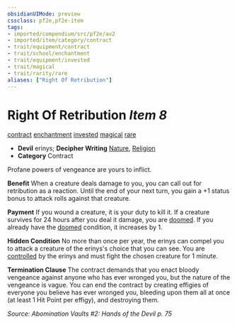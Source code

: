 ```yaml
---
obsidianUIMode: preview
cssclass: pf2e,pf2e-item
tags:
- imported/compendium/src/pf2e/av2
- imported/item/category/contract
- trait/equipment/contract
- trait/school/enchantment
- trait/equipment/invested
- trait/magical
- trait/rarity/rare
aliases: ["Right Of Retribution"]
---
```

# Right Of Retribution *Item 8*  
[contract](contract-lol.md)  [enchantment](enchantment.md)  [invested](invested.md)  [magical](magical.md)  [rare](rare.md)  

- **Devil** erinys; **Decipher Writing** [Nature](../../skills.md#Nature), [Religion](../../skills.md#Religion)
- **Category** Contract

Profane powers of vengeance are yours to inflict.

**Benefit** When a creature deals damage to you, you can call out for retribution as a reaction. Until the end of your next turn, you gain a +1 status bonus to attack rolls against that creature.

**Payment** If you wound a creature, it is your duty to kill it. If a creature survives for 24 hours after you deal it damage, you are [doomed](conditions.md#Doomed). If you already have the [doomed](conditions.md#Doomed) condition, it increases by 1.

**Hidden Condition** No more than once per year, the erinys can compel you to attack a creature of the erinys's choice that you can see. You are [controlled](conditions.md#Controlled) by the erinys and must fight the chosen creature for 1 minute.

**Termination Clause** The contract demands that you enact bloody vengeance against anyone who has ever wronged you, but the nature of the vengeance is vague. You can end the contract by creating effigies of everyone you believe has ever wronged you, bleeding upon them all at once (at least 1 Hit Point per effigy), and destroying them.

*Source: Abomination Vaults #2: Hands of the Devil p. 75*